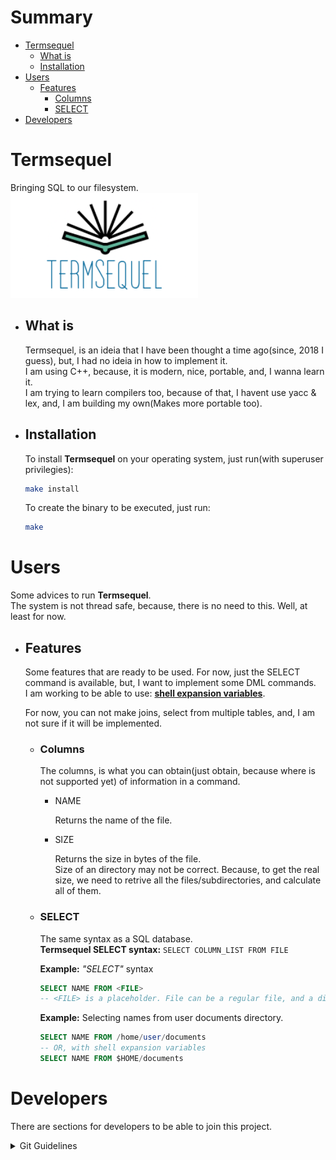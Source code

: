 # Summary
- [Termsequel](#Termsequel)    
    - [What is](#What-is)
    - [Installation](#Installation)
- [Users](#Users)
    + [Features](#Features)
        + [Columns](#Columns)
        + [SELECT](#SELECT)
- [Developers](#Developers)

# Termsequel
Bringing SQL to our filesystem.      
![Termsequel](./.assets/Termsequel-logo.png)

- ## What is

    Termsequel, is an ideia that I have been thought a time ago(since, 2018 I guess), but, I had no ideia in how to implement it.    
    I am using C++, because, it is modern, nice, portable, and, I wanna learn it.    
    I am trying to learn compilers too, because of that, I havent use yacc & lex, and, I am building my own(Makes more portable too).

- ## Installation

    To install **Termsequel** on your operating system, just run(with superuser privilegies):   
    ```bash
    make install
    ```

    To create the binary to be executed, just run:     
    ```bash
    make
    ```

# Users
Some advices to run **Termsequel**.   
The system is not thread safe, because, there is no need to this. Well, at least for now.

- ## Features

    Some features that are ready to be used. For now, just the SELECT command is available, but, I want to implement some DML commands.    
    I am working to be able to use: [**shell expansion variables**](https://www.gnu.org/software/bash/manual/html_node/Shell-Parameter-Expansion.html). 

    For now, you can not make joins, select from multiple tables, and, I am not sure if it will be implemented.     
    
    - ### Columns

        The columns, is what you can obtain(just obtain, because where is not supported yet) of information in a command.
    
        * NAME

            Returns the name of the file.

        + SIZE

            Returns the size in bytes of the file.   
            Size of an directory may not be correct. Because, to get the real size, we need to retrive all the files/subdirectories, and calculate all of them.

    - ### SELECT

        The same syntax as a SQL database.    
        **Termsequel SELECT syntax:** `SELECT COLUMN_LIST FROM FILE` 

        **Example:** *"SELECT"* syntax 
        ```sql
        SELECT NAME FROM <FILE>    
        -- <FILE> is a placeholder. File can be a regular file, and a directory
        ```

        **Example:** Selecting names from user documents directory.    
        ```sql
        SELECT NAME FROM /home/user/documents
        -- OR, with shell expansion variables    
        SELECT NAME FROM $HOME/documents
        ```




# Developers
There are sections for developers to be able to join this project.

<details>
<summary>
Git Guidelines
</summary>
Feature branch <strong>must</strong> be created from the most stable branch(usually main), and, when done, should make a Pull Request to the <strong>development</strong> branch.  
The commits <strong>must</strong> be <strong><italic>"squashed"</italic></strong>. The person who accepts the pull request, must, do a rebase to pick the single commit and put it on the target branch. 
</details>